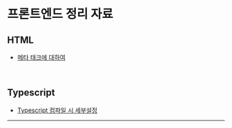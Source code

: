 # 프론트엔드 정리 자료

## HTML
- [메타 태크에 대하여](./html/meta_tag.md)

<br>

## Typescript
- [Typescript 컴파일 시 세부설정](./typescript/ts_config.md)
--- 